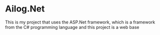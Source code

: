 # Ailog.Net
This is my project that uses the ASP.Net framework, which is a framework from the C# programming language and this project is a web base

